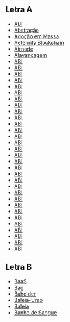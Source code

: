 ## Letra A

* [ABI](ABI.md)
* [Abstração](Abstra%C3%A7%C3%A3o.md)
* [Adoção em Massa](Ado%C3%A7%C3%A3o%20em%20Massa.md)
* [Aeternity Blockchain](Aeternity%20Blockchain.md)
* [Airnode](Airnode.md)
* [Alavancagem](Alavancagem.md)
* [ABI]()
* [ABI]()
* [ABI]()
* [ABI]()
* [ABI]()
* [ABI]()
* [ABI]()
* [ABI]()
* [ABI]()
* [ABI]()
* [ABI]()
* [ABI]()
* [ABI]()
* [ABI]()
* [ABI]()
* [ABI]()
* [ABI]()
* [ABI]()
* [ABI]()
* [ABI]()
* [ABI]()
* [ABI]()
* [ABI]()
* [ABI]()
* [ABI]()
* [ABI]()
* [ABI]()
* [ABI]()
* [ABI]()
* [ABI]()
* [ABI]()

## Letra B

* [BaaS](BaaS.md)
* [Bag](Bag.md)
* [Baholder](Bagholder.md)
* [Baleia-Urso](Baleia-Urso.md)
* [Baleia](Baleia.md)
* [Banho de Sangue](Banho%20de%20Sangue.md)